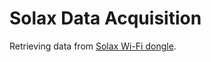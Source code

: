 # Solax Data Acquisition

Retrieving data from [Solax Wi-Fi dongle](https://www.solaxpower.com/monitoring-dongles/).


